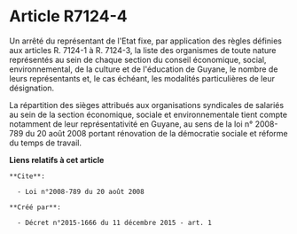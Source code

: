 # Article R7124-4

Un arrêté du représentant de l'Etat fixe, par application des règles définies aux articles R. 7124-1 à R. 7124-3, la liste
des organismes de toute nature représentés au sein de chaque section du conseil économique, social, environnemental, de la
culture et de l'éducation de Guyane, le nombre de leurs représentants et, le cas échéant, les modalités particulières de leur
désignation. 

La répartition des sièges attribués aux organisations syndicales de salariés au sein de la section économique, sociale et
environnementale tient compte notamment de leur représentativité en Guyane, au sens de la loi n° 2008-789 du 20 août 2008
portant rénovation de la démocratie sociale et réforme du temps de travail.

**Liens relatifs à cet article**

	**Cite**:

	  - Loi n°2008-789 du 20 août 2008

	**Créé par**:

	  - Décret n°2015-1666 du 11 décembre 2015 - art. 1
